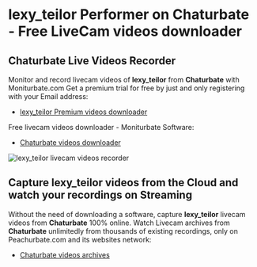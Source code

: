 # lexy_teilor Performer on Chaturbate - Free LiveCam videos downloader

## Chaturbate Live Videos Recorder

Monitor and record livecam videos of **lexy_teilor** from **Chaturbate** with Moniturbate.com
Get a premium trial for free by just and only registering with your Email address:
* [lexy_teilor Premium videos downloader](https://moniturbate.com/request-demo-licence-key.html)

Free livecam videos downloader - Moniturbate Software:
* [Chaturbate videos downloader](https://moniturbate.com/moniturbate-download-software.html)

![lexy_teilor livecam videos recorder](https://peachurnet.com/templates/moniturbate-software.png)


## Capture lexy_teilor videos from the Cloud and watch your recordings on Streaming

Without the need of downloading a software, capture **lexy_teilor** livecam videos from **Chaturbate** 100% online.
Watch Livecam archives from **Chaturbate** unlimitedly from thousands of existing recordings, only on Peachurbate.com and its websites network:
* [Chaturbate videos archives](https://peachurnet.com/)